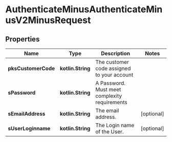 
# AuthenticateMinusAuthenticateMinusV2MinusRequest

## Properties
Name | Type | Description | Notes
------------ | ------------- | ------------- | -------------
**pksCustomerCode** | **kotlin.String** | The customer code assigned to your account | 
**sPassword** | **kotlin.String** | A Password.  Must meet complexity requirements | 
**sEmailAddress** | **kotlin.String** | The email address. |  [optional]
**sUserLoginname** | **kotlin.String** | The Login name of the User. |  [optional]



